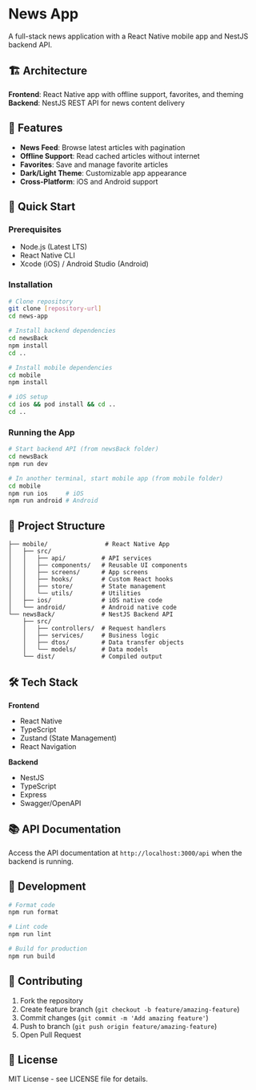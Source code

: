 # News App

A full-stack news application with a React Native mobile app and NestJS backend API.

## 🏗️ Architecture

**Frontend**: React Native app with offline support, favorites, and theming  
**Backend**: NestJS REST API for news content delivery

## 📱 Features

- **News Feed**: Browse latest articles with pagination
- **Offline Support**: Read cached articles without internet
- **Favorites**: Save and manage favorite articles
- **Dark/Light Theme**: Customizable app appearance
- **Cross-Platform**: iOS and Android support

## 🚀 Quick Start

### Prerequisites
- Node.js (Latest LTS)
- React Native CLI
- Xcode (iOS) / Android Studio (Android)

### Installation

```bash
# Clone repository
git clone [repository-url]
cd news-app

# Install backend dependencies
cd newsBack
npm install
cd ..

# Install mobile dependencies
cd mobile
npm install

# iOS setup
cd ios && pod install && cd ..
cd ..
```

### Running the App

```bash
# Start backend API (from newsBack folder)
cd newsBack
npm run dev

# In another terminal, start mobile app (from mobile folder)
cd mobile
npm run ios     # iOS
npm run android # Android
```

## 📁 Project Structure

```
├── mobile/                # React Native App
│   ├── src/
│   │   ├── api/          # API services
│   │   ├── components/   # Reusable UI components
│   │   ├── screens/      # App screens
│   │   ├── hooks/        # Custom React hooks
│   │   ├── store/        # State management
│   │   └── utils/        # Utilities
│   ├── ios/              # iOS native code
│   └── android/          # Android native code
└── newsBack/             # NestJS Backend API
    ├── src/
    │   ├── controllers/  # Request handlers
    │   ├── services/     # Business logic
    │   ├── dtos/         # Data transfer objects
    │   └── models/       # Data models
    └── dist/             # Compiled output
```

## 🛠️ Tech Stack

**Frontend**
- React Native
- TypeScript
- Zustand (State Management)
- React Navigation

**Backend**
- NestJS
- TypeScript
- Express
- Swagger/OpenAPI

## 📚 API Documentation

Access the API documentation at `http://localhost:3000/api` when the backend is running.

## 🧪 Development

```bash
# Format code
npm run format

# Lint code
npm run lint

# Build for production
npm run build
```

## 🤝 Contributing

1. Fork the repository
2. Create feature branch (`git checkout -b feature/amazing-feature`)
3. Commit changes (`git commit -m 'Add amazing feature'`)
4. Push to branch (`git push origin feature/amazing-feature`)
5. Open Pull Request

## 📄 License

MIT License - see LICENSE file for details.
